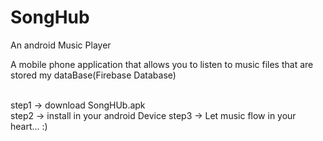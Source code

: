 # SongHub
An android Music Player

A mobile phone application that allows you to listen to music files that are stored my dataBase(Firebase Database)

<br>step1 -> download SongHUb.apk <br />
step2 -> install in your android Device
step3 -> Let music flow in your heart... :)

